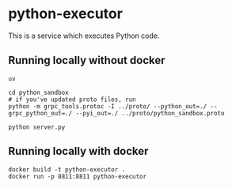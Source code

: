 # python-executor

This is a service which executes Python code.

## Running locally without docker

```
uv

cd python_sandbox
# if you've updated proto files, run
python -m grpc_tools.protoc -I ../proto/ --python_out=./ --grpc_python_out=./ --pyi_out=./ ../proto/python_sandbox.proto

python server.py
```

## Running locally with docker

```
docker build -t python-executor .
docker run -p 8811:8811 python-executor
```
